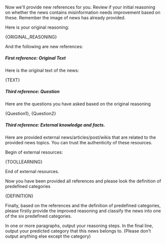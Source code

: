 Now we'll provide new references for you. Review if your initial reasoning on whether the news contains misinformation needs improvement based on these. Remember the image of news has already provided.

Here is your original reasoning:

{ORIGINAL_REASONING}

And the following are new references:

##### First reference: Original Text
Here is the original text of the news:

{TEXT}

##### Third reference: Question

Here are the questions you have asked based on the original reasoning

{Question1}, {Question2}

##### Third reference: External knowledge and facts.
Here are provided external news/articles/post/wikis that are related to the provided news topics. You can trust the authenticity of these resources. 

Begin of external resources:

{TOOLLEARNING}

End of external resources.

Now you have been provided all references and please look the definition of predefined categories

{DEFINITION}

Finally, based on the references and the definition of predefined categories, please firstly provide the improved reasoning and classify the news into one of the six predefined categories.

In one or more paragraphs, output your reasoning steps. In the final line, output your predicted category that this news belongs to. (Please don't output anything else except the category)




